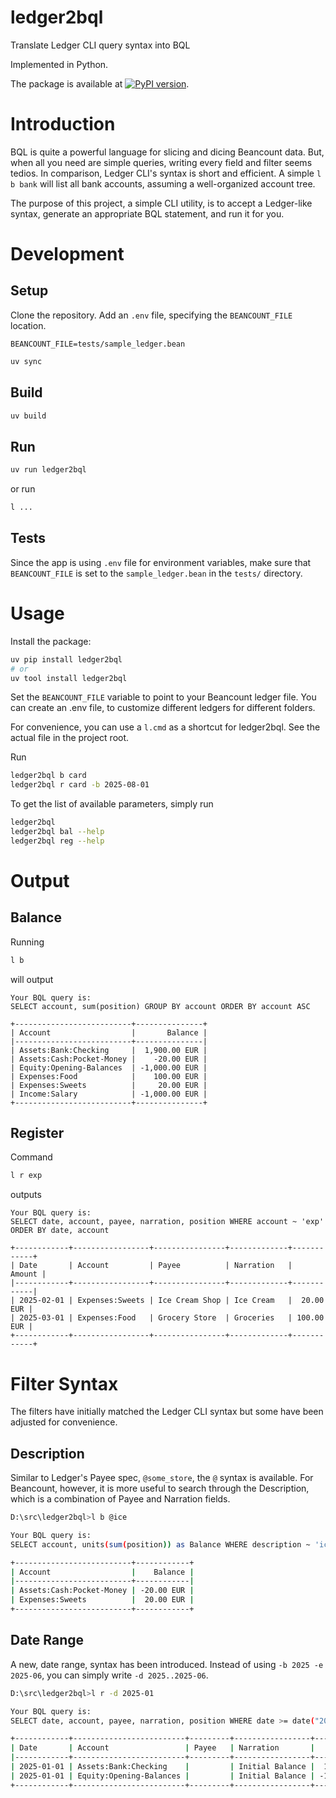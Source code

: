 # ledger2bql
Translate Ledger CLI query syntax into BQL

Implemented in Python.

The package is available at 
[![PyPI version](https://img.shields.io/pypi/v/ledger2bql.svg)](https://pypi.org/project/ledger2bql/).

# Introduction

BQL is quite a powerful language for slicing and dicing Beancount data. But, when all you need are simple queries, writing every field and filter seems tedios. In comparison, Ledger CLI's syntax is short and efficient. A simple `l b bank` will list all bank accounts, assuming a well-organized account tree.

The purpose of this project, a simple CLI utility, is to accept a Ledger-like syntax, generate an appropriate BQL statement, and run it for you.

# Development

## Setup
Clone the repository.
Add an `.env` file, specifying the `BEANCOUNT_FILE` location.
```
BEANCOUNT_FILE=tests/sample_ledger.bean
```

```sh
uv sync
```

## Build
```sh
uv build
```

## Run
```sh
uv run ledger2bql
```
or run
```sh
l ...
```

## Tests
Since the app is using `.env` file for environment variables, make sure that `BEANCOUNT_FILE` is set to the `sample_ledger.bean` in the `tests/` directory.

# Usage

Install the package:
```sh
uv pip install ledger2bql
# or
uv tool install ledger2bql
```

Set the `BEANCOUNT_FILE` variable to point to your Beancount ledger file.
You can create an .env file, to customize different ledgers for different folders.

For convenience, you can use a `l.cmd` as a shortcut for ledger2bql. See the actual file in the project root.

Run
```sh
ledger2bql b card
ledger2bql r card -b 2025-08-01
```

To get the list of available parameters, simply run
```sh
ledger2bql
ledger2bql bal --help
ledger2bql reg --help
```

# Output

## Balance

Running
```sh
l b
```
will output
```
Your BQL query is:
SELECT account, sum(position) GROUP BY account ORDER BY account ASC

+--------------------------+---------------+
| Account                  |       Balance |
|--------------------------+---------------|
| Assets:Bank:Checking     |  1,900.00 EUR |
| Assets:Cash:Pocket-Money |    -20.00 EUR |
| Equity:Opening-Balances  | -1,000.00 EUR |
| Expenses:Food            |    100.00 EUR |
| Expenses:Sweets          |     20.00 EUR |
| Income:Salary            | -1,000.00 EUR |
+--------------------------+---------------+
```

## Register
Command 
```sh
l r exp
```
outputs
```
Your BQL query is:
SELECT date, account, payee, narration, position WHERE account ~ 'exp' ORDER BY date, account

+------------+-----------------+----------------+-------------+------------+
| Date       | Account         | Payee          | Narration   |     Amount |
|------------+-----------------+----------------+-------------+------------|
| 2025-02-01 | Expenses:Sweets | Ice Cream Shop | Ice Cream   |  20.00 EUR |
| 2025-03-01 | Expenses:Food   | Grocery Store  | Groceries   | 100.00 EUR |
+------------+-----------------+----------------+-------------+------------+
```

# Filter Syntax

The filters have initially matched the Ledger CLI syntax but some have been adjusted for convenience.

## Description

Similar to Ledger's Payee spec, `@some_store`, the `@` syntax is available. For Beancount, however, it is more useful to search through the Description, which is a combination of Payee and Narration fields.

```sh
D:\src\ledger2bql>l b @ice

Your BQL query is:
SELECT account, units(sum(position)) as Balance WHERE description ~ 'ice' ORDER BY account ASC

+--------------------------+------------+
| Account                  |    Balance |
|--------------------------+------------|
| Assets:Cash:Pocket-Money | -20.00 EUR |
| Expenses:Sweets          |  20.00 EUR |
+--------------------------+------------+
```

## Date Range

A new, date range, syntax has been introduced. Instead of using `-b 2025 -e 2025-06`, you can simply write `-d 2025..2025-06`.

```sh
D:\src\ledger2bql>l r -d 2025-01

Your BQL query is:
SELECT date, account, payee, narration, position WHERE date >= date("2025-01-01") AND date < date("2025-02-01")

+------------+-------------------------+---------+-----------------+---------------+
| Date       | Account                 | Payee   | Narration       |        Amount |
|------------+-------------------------+---------+-----------------+---------------|
| 2025-01-01 | Assets:Bank:Checking    |         | Initial Balance |  1,000.00 EUR |
| 2025-01-01 | Equity:Opening-Balances |         | Initial Balance | -1,000.00 EUR |
+------------+-------------------------+---------+-----------------+---------------+
```
